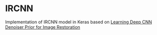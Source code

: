 IRCNN
=====
Implementation of IRCNN model in Keras based on [Learning Deep CNN Denoiser Prior for Image Restoration](http://www4.comp.polyu.edu.hk/~cslzhang/paper/IRCNN_CVPR17.pdf)
